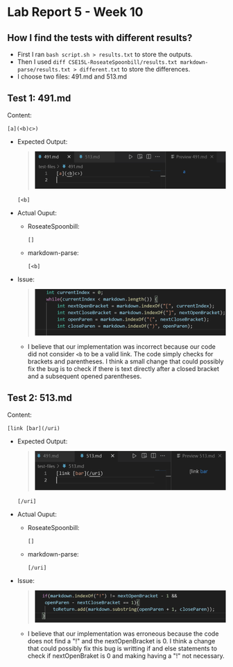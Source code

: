 Lab Report 5 - Week 10
=====================

How I find the tests with different results?
-----------------
- First I ran `bash script.sh > results.txt` to store the outputs.
- Then I used `diff CSE15L-RoseateSpoonbill/results.txt markdown-parse/results.txt > different.txt` to store the differences.
- I choose two files: 491.md and 513.md

Test 1: 491.md
--------------
Content: 
```
[a](<b)c>)
```
- Expected Output:
    >![Image](lab5/ExpectedOut1.PNG)
    
    ```
    [<b]
    ```

- Actual Ouput:
    - RoseateSpoonbill:
        ```
        []
        ```
    - markdown-parse:
        ```
        [<b]
        ```
- Issue:        
    > ![Image](lab5/Code1.PNG)

    - I believe that our implementation was incorrect because our code did not consider `<b` to be a valid link. The code simply checks for brackets and parentheses. I think a small change that could possibly fix the bug is to check if there is text directly after a closed bracket and a subsequent opened parentheses.

Test 2: 513.md
--------------
Content: 
```
[link [bar](/uri)
```
- Expected Output:
    >![Image](lab5/ExpectedOut2.PNG)

    ```
    [/uri]
    ```
    
- Actual Ouput:
    - RoseateSpoonbill:
        ```
        []
        ```
    - markdown-parse:
        ```
        [/uri]
        ```
- Issue:
    > ![Image](lab5/Code2.PNG)

    - I believe that our implementation was erroneous because the code does not find a "!" and the nextOpenBracket is 0. I think a change that could possibly fix this bug is writting if and else statements to check if nextOpenBraket is 0 and making having a "!" not necessary. 